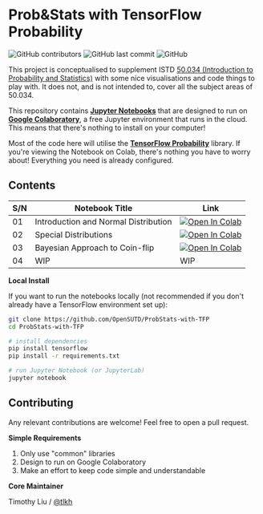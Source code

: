 # Prob&Stats with TensorFlow Probability

![GitHub contributors](https://img.shields.io/github/contributors/OpenSUTD/ProbStats-with-TFP.svg) ![GitHub last commit](https://img.shields.io/github/last-commit/OpenSUTD/ProbStats-with-TFP.svg) ![GitHub](https://img.shields.io/github/license/OpenSUTD/ProbStats-with-TFP.svg)

This project is conceptualised to supplement ISTD [50.034 (Introduction to Probability and Statistics)](https://istd.sutd.edu.sg/undergraduate/courses/50034-introduction-to-probability-and-statistics) with some nice visualisations and code things to play with. It does not, and is not intended to, cover all the subject areas of 50.034.

This repository contains [**Jupyter Notebooks**](https://jupyter.org/) that are designed to run on [**Google Colaboratory**](https://colab.research.google.com/), a free Jupyter environment that runs in the cloud. This means that there's nothing to install on your computer!

Most of the code here will utilise the [**TensorFlow Probability**](https://www.tensorflow.org/probability) library. If you're viewing the Notebook on Colab, there's nothing you have to worry about! Everything you need is already configured.

## Contents

| S/N | Notebook Title                       | Link |
| --- | ------------------------------------ | ---- |
| 01  | Introduction and Normal Distribution | [![Open In Colab](https://colab.research.google.com/assets/colab-badge.svg)](https://colab.research.google.com/github/OpenSUTD/ProbStats-with-TFP/blob/master/01_Intro_Normal_Distributions.ipynb)  |
| 02  | Special Distributions                | [![Open In Colab](https://colab.research.google.com/assets/colab-badge.svg)](https://colab.research.google.com/github/OpenSUTD/ProbStats-with-TFP/blob/master/02_Special_Distributions.ipynb)|
| 03  | Bayesian Approach to Coin-flip       | [![Open In Colab](https://colab.research.google.com/assets/colab-badge.svg)](https://colab.research.google.com/github/OpenSUTD/ProbStats-with-TFP/blob/master/03_Bayesian_Coin_Flip.ipynb)|
| 04  | WIP                                  | WIP|

**Local Install**

If you want to run the notebooks locally (not recommended if you don't already have a TensorFlow environment set up):

```bash
git clone https://github.com/OpenSUTD/ProbStats-with-TFP
cd ProbStats-with-TFP

# install dependencies
pip install tensorflow
pip install -r requirements.txt

# run Jupyter Notebook (or JupyterLab)
jupyter notebook
```

## Contributing

Any relevant contributions are welcome! Feel free to open a pull request. 

**Simple Requirements**

1. Only use "common" libraries
2. Design to run on Google Colaboratory
3. Make an effort to keep code simple and understandable

**Core Maintainer**

Timothy Liu / [@tlkh](https://github.com/tlkh)
